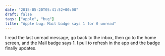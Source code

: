 ```yaml
---
date: "2015-05-20T05:41:52+00:00"
draft: false
tags: ["apple", "bug"]
title: "Apple bug: Mail badge says 1 for 0 unread"
---
```

I read the last unread message, go back to the inbox, then go to the home screen, and the Mail badge says 1. I pull to refresh in the app and the badge finally updates.

